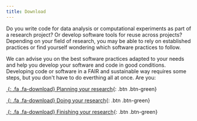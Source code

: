 ```yaml
---
title: Download
---
```


Do you write code for data analysis or computational experiments as part of a research project? Or develop software tools for reuse across projects? Depending on your field of research, you may be able to rely on established practices or find yourself wondering which software practices to follow.

We can advise you on the best software practices adapted to your needs and help you develop your software and code in good conditions.
Developing code or software in a FAIR and sustainable way requires some steps, but you don't have to do everthing all at once. Are you:

[*&nbsp;*{: .fa .fa-download} Planning your research](http://themes.3rdwavemedia.com){: .btn .btn-green}

[*&nbsp;*{: .fa .fa-download} Doing your research](http://themes.3rdwavemedia.com){: .btn .btn-green}

[*&nbsp;*{: .fa .fa-download} Finishing your research](http://themes.3rdwavemedia.com){: .btn .btn-green}

